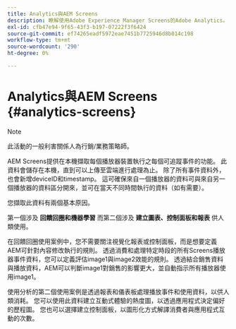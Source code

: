 ```yaml
---
title: Analytics與AEM Screens
description: 瞭解使用Adobe Experience Manager Screens的Adobe Analytics。
exl-id: cfb47e94-9f65-43f3-b197-07222f3f6424
source-git-commit: ef74265eadf5972eae7451b7725946d8b014c198
workflow-type: tm+mt
source-wordcount: '290'
ht-degree: 0%

---
```


# Analytics與AEM Screens {#analytics-screens}

>[!NOTE]
>
>此活動的一般利害關係人為行銷/業務策略師。

AEM Screens提供在本機擷取每個播放器裝置執行之每個可追蹤事件的功能。 此資料會儲存在本機，直到可以上傳至雲端進行處理為止。 除了所有事件資料外，也會新增deviceID和timestamp。 這可確保來自一個播放器的資料可與來自另一個播放器的資料區分開來，並可在當天不同時間執行的資料（如有需要）。

您擷取此資料有兩個基本原因。

第一個涉及 **回饋回圈和機器學習** 而第二個涉及 **建立圖表、控制面板和報表** 供人類使用。

在回饋回圈使用案例中，您不需要關注視覺化報表或控制面板，而是想要定義AEM可針對內容修改執行的規則。 透過消費和處理特定時段的所有Screens播放器事件資料，您可以定義評估image1與image2效能的規則。 透過結合銷售資料與播放資料，AEM可以判斷image1對銷售的影響更大，並自動指示所有播放器使用image1。

使用分析的第二個使用案例是透過報表和儀表板處理播放事件和使用資料，以供人類消耗。
您可以使用此資料建立互動式體驗的熱度圖，以透過應用程式決定偏好的歷程圖。 您也可以選擇建立控制面板，以圖形化方式解譯消費者與應用程式互動的次數。
